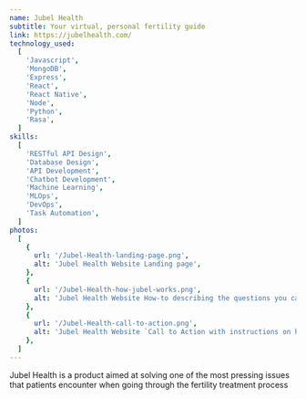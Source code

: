 ```yaml
---
name: Jubel Health
subtitle: Your virtual, personal fertility guide
link: https://jubelhealth.com/
technology_used:
  [
    'Javascript',
    'MongoDB',
    'Express',
    'React',
    'React Native',
    'Node',
    'Python',
    'Rasa',
  ]
skills:
  [
    'RESTful API Design',
    'Database Design',
    'API Development',
    'Chatbot Development',
    'Machine Learning',
    'MLOps',
    'DevOps',
    'Task Automation',
  ]
photos:
  [
    {
      url: '/Jubel-Health-landing-page.png',
      alt: 'Jubel Health Website Landing page',
    },
    {
      url: '/Jubel-Health-how-jubel-works.png',
      alt: 'Jubel Health Website How-to describing the questions you can ask',
    },
    {
      url: '/Jubel-Health-call-to-action.png',
      alt: 'Jubel Health Website `Call to Action with instructions on how to install app',
    },
  ]
---
```


Jubel Health is a product aimed at solving one of the most pressing issues that patients encounter when going through the fertility treatment process

